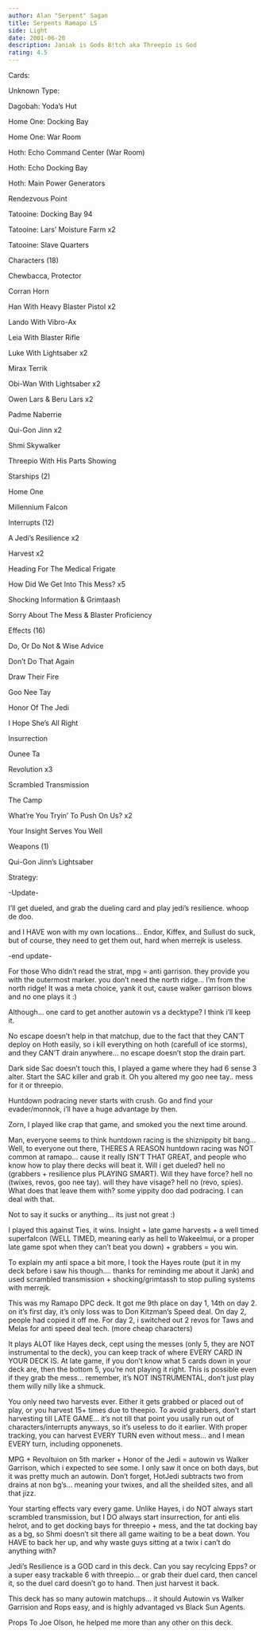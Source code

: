 ```yaml
---
author: Alan "Serpent" Sagan
title: Serpents Ramapo LS
side: Light
date: 2001-06-20
description: Janiak is Gods B!tch aka Threepio is God
rating: 4.5
---
```

Cards: 

 
Unknown Type:
Dagobah: Yoda’s Hut 
Home One: Docking Bay 
Home One: War Room 
Hoth: Echo Command Center (War Room) 
Hoth: Echo Docking Bay 
Hoth: Main Power Generators 
Rendezvous Point 
Tatooine: Docking Bay 94 
Tatooine: Lars’ Moisture Farm  x2
Tatooine: Slave Quarters 

Characters (18)
Chewbacca, Protector 
Corran Horn 
Han With Heavy Blaster Pistol  x2
Lando With Vibro-Ax 
Leia With Blaster Rifle 
Luke With Lightsaber  x2
Mirax Terrik
Obi-Wan With Lightsaber  x2
Owen Lars & Beru Lars  x2
Padme Naberrie 
Qui-Gon Jinn  x2
Shmi Skywalker 
Threepio With His Parts Showing 

Starships (2)
Home One 
Millennium Falcon 

Interrupts (12)
A Jedi’s Resilience  x2
Harvest  x2
Heading For The Medical Frigate 
How Did We Get Into This Mess?  x5
Shocking Information & Grimtaash 
Sorry About The Mess & Blaster Proficiency 

Effects (16)
Do, Or Do Not & Wise Advice 
Don’t Do That Again 
Draw Their Fire 
Goo Nee Tay 
Honor Of The Jedi 
I Hope She’s All Right 
Insurrection 
Ounee Ta 
Revolution  x3
Scrambled Transmission 
The Camp 
What’re You Tryin’ To Push On Us?  x2
Your Insight Serves You Well 

Weapons (1)
Qui-Gon Jinn’s Lightsaber 


Strategy: 

-Update-

I’ll get dueled, and grab the dueling card and play jedi’s resilience.  whoop de doo.
and I HAVE won with my own locations...  Endor, Kiffex, and Sullust do suck, but of course, they need to get them out, hard when merrejk is useless.

-end update-

For those Who didn’t read the strat, mpg = anti garrison.  they provide you with the outermost marker.  you don’t need the north ridge... I’m from the north ridge!  It was a meta choice, yank it out, cause walker garrison blows and no one plays it :)
Although... one card to get another autowin vs a decktype?  I think i’ll keep it.
No escape doesn’t help in that matchup, due to the fact that they CAN’T deploy on Hoth easily, so i kill everything on hoth (carefull of ice storms), and they CAN’T drain anywhere... no escape doesn’t stop the drain part.

Dark side Sac doesn’t touch this, I played a game where they had 6 sense 3 alter.  Start the SAC killer and grab it.  Oh you altered my goo nee tay.. mess for it or threepio.

Huntdown podracing never starts with crush.  Go and find your evader/monnok, i’ll have a huge advantage by then.

Zorn, I played like crap that game, and smoked you the next time around.

Man, everyone seems to think huntdown racing is the shiznippity bit bang...  Well, to everyone out there, THERES A REASON huntdown racing was NOT common at ramapo... cause it really ISN’T THAT GREAT, and people who know how to play there decks will beat it.  Will i get dueled?  hell no (grabbers + resilience plus PLAYING SMART).  Will they have force?  hell no (twixes, revos, goo nee tay).  will they have visage?  hell no (revo, spies).  What does that leave them with?  some yippity doo dad podracing.  I can deal with that.
Not to say it sucks or anything... its just not great :)

I played this against Ties, it wins.  Insight + late game harvests + a well timed superfalcon (WELL TIMED, meaning early as hell to Wakeelmui, or a proper late game spot when they can’t beat you down) + grabbers = you win.

To explain my anti space a bit more, I took the Hayes route (put it in my deck before i saw his though.... thanks for reminding me about it Jank) and used scrambled transmission + shocking/grimtassh to stop pulling systems with merrejk.

This was my Ramapo DPC deck.  It got me 9th place on day 1, 14th on day 2.  on it’s first day, it’s only loss was to Don Kitzman’s Speed deal. On day 2, people had copied it off me.  For day 2, i switched out 2 revos for Taws and Melas for anti speed deal tech. (more cheap characters)

It plays ALOT like Hayes deck, cept using the messes (only 5, they are NOT instrumental to the deck), you can keep track of where EVERY CARD IN YOUR DECK IS.  At late game, if you don’t know what 5 cards down in your deck are, then the bottom 5, you’re not playing it right.  This is possible even if they grab the mess... remember, it’s NOT INSTRUMENTAL, don’t just play them willy nilly like a shmuck.

You only need two harvests ever.  Either it gets grabbed or placed out of play, or you harvest 15+ times due to theepio.  To avoid grabbers, don’t start harvesting till LATE GAME... it’s not till that point you usally run out of characters/interrupts anyways, so it’s useless to do it earlier.  With proper tracking, you can harvest EVERY TURN even without mess... and I mean EVERY turn, including opponenets.

MPG + Revoltuion on 5th marker + Honor of the Jedi = autowin vs Walker Garrison, which i expected to see some.  I only saw it once on both days, but it was pretty much an autowin.  Don’t forget, HotJedi subtracts two from drains at non bg’s... meaning your twixes, and all the sheilded sites, and all that jizz.

Your starting effects vary every game.  Unlike Hayes, i do NOT always start scrambled transmission, but I DO always start insurrection, for anti elis helrot, and to get docking bays for threepio + mess, and the tat docking bay as a bg, so Shmi doesn’t sit there all game waiting to be a beat down.  You HAVE to back her up, and why waste guys sitting at a twix i can’t do anything with?  

Jedi’s Resilience is a GOD card in this deck.  Can you say recylcing Epps?  or a super easy trackable 6 with threepio... or grab their duel card, then cancel it, so the duel card doesn’t go to hand.  Then just harvest it back.

This deck has so many autowin matchups... it should Autowin vs Walker Garrision and Rops easy, and is highly advantaged vs Black Sun Agents.

Props To Joe Olson, he helped me more than any other on this deck.           